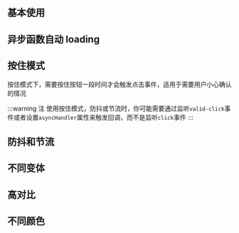 ## 基本使用

<!-- @Code:basicUsage -->

## 异步函数自动 loading

<!-- @Code:autoLoading -->

## 按住模式

按住模式下，需要按住按钮一段时间才会触发点击事件，适用于需要用户小心确认的情况

<!-- @Code:holdOnMode -->

:::warning 注
使用按住模式，防抖或节流时，你可能需要通过监听`valid-click`事件或者设置`asyncHandler`属性来触发回调，而不是监听`click`事件
:::

## 防抖和节流

<!-- @Code:debounce -->

## 不同变体

<!-- @Code:differentVariants -->

## 高对比

<!-- @Code:highContrast -->

## 不同颜色

<!-- @Code:differentColors -->
